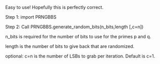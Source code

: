 Easy to use! Hopefully this is perfectly correct.

Step 1: import PRNGBBS

Step 2: Call PRNGBBS.generate_random_bits(n_bits,length [,c=n]) 

n_bits is required for the number of bits to use for the primes p and q. 

length is the number of bits to give back that are randomized.

optional: c=n is the number of LSBs to grab per iteration. Default is c=1.
